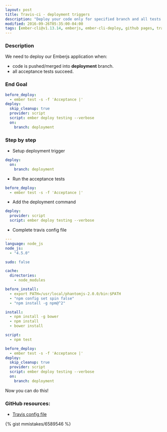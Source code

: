 ```yaml
---
layout: post
title: Travis-ci - deployment triggers
description: "Deploy your code only for specified branch and all tests are passing"
modified: 2016-09-26T05:35:00-04:00
tags: [ember-cli@v1.13.14, emberjs, ember-cli-deploy, github pages, travis-ci, triggers, continuous deployment]
---
```


### Description
We need to deploy our Emberjs application when:

* code is pushed/merged into **deployment** branch.
* all acceptance tests succeed.

### End Goal

```yml
before_deploy:
  - ember test -s -f 'Acceptance |'
deploy:
  skip_cleanup: true
  provider: script
  script: ember deploy testing --verbose
  on:
    branch: deployment
```

### Step by step

* Setup deployment trigger

```yml
deploy:
  on:
    branch: deployment
```

* Run the acceptance tests

```yml
before_deploy:
  - ember test -s -f 'Acceptance |'
```

* Add the deployment command

```yml
deploy:
  provider: script
  script: ember deploy testing --verbose
```

* Complete travis config file

```yml
---
language: node_js
node_js:
  - "4.5.0"

sudo: false

cache:
  directories:
    - node_modules

before_install:
  - export PATH=/usr/local/phantomjs-2.0.0/bin:$PATH
  - "npm config set spin false"
  - "npm install -g npm@^2"

install:
  - npm install -g bower
  - npm install
  - bower install

script:
  - npm test

before_deploy:
  - ember test -s -f 'Acceptance |'
deploy:
  skip_cleanup: true
  provider: script
  script: ember deploy testing --verbose
  on:
    branch: deployment
```

Now you can do this!

### GitHub resources:
* [Travis config file](http://nshimiye.com/tutorial-ember-cli-1.13.14/tests/?testId=6c41b476)

{% gist mmistakes/6589546 %}
